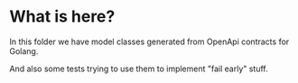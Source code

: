 # What is here?

In this folder we have model classes generated from OpenApi contracts for Golang.

And also some tests trying to use them to implement "fail early" stuff.